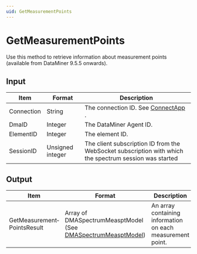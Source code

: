 ```yaml
---
uid: GetMeasurementPoints
---
```


# GetMeasurementPoints

Use this method to retrieve information about measurement points (available from DataMiner 9.5.5 onwards).

## Input

| Item       | Format           | Description                                                                                            |
|------------|------------------|--------------------------------------------------------------------------------------------------------|
| Connection | String           | The connection ID. See [ConnectApp](xref:ConnectApp) .                       |
| DmaID      | Integer          | The DataMiner Agent ID.                                                                                |
| ElementID  | Integer          | The element ID.                                                                                        |
| SessionID  | Unsigned integer | The client subscription ID from the WebSocket subscription with which the spectrum session was started |

## Output

| Item                        | Format                                                                                                              | Description                                                |
|-----------------------------|---------------------------------------------------------------------------------------------------------------------|------------------------------------------------------------|
| GetMeasurement­PointsResult | Array of DMASpectrumMeaspt­Model (See [DMASpectrumMeasptModel](xref:DMASpectrumMeasptModel)) | An array containing information on each measurement point. |

